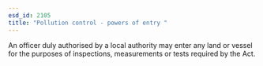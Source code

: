 ```yaml
---
esd_id: 2105
title: "Pollution control - powers of entry "
---
```


An officer duly authorised by a local authority may enter any land or vessel for the purposes of inspections, measurements or tests required by the Act.

